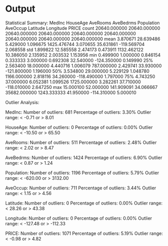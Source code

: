 # Output

Statistical Summary:
             MedInc      HouseAge      AveRooms     AveBedrms    Population      AveOccup      Latitude     Longitude         PRICE
count  20640.000000  20640.000000  20640.000000  20640.000000  20640.000000  20640.000000  20640.000000  20640.000000  20640.000000
mean       3.870671     28.639486      5.429000      1.096675   1425.476744      3.070655     35.631861   -119.569704      2.068558
std        1.899822     12.585558      2.474173      0.473911   1132.462122     10.386050      2.135952      2.003532      1.153956
min        0.499900      1.000000      0.846154      0.333333      3.000000      0.692308     32.540000   -124.350000      0.149990
25%        2.563400     18.000000      4.440716      1.006079    787.000000      2.429741     33.930000   -121.800000      1.196000
50%        3.534800     29.000000      5.229129      1.048780   1166.000000      2.818116     34.260000   -118.490000      1.797000
75%        4.743250     37.000000      6.052381      1.099526   1725.000000      3.282261     37.710000   -118.010000      2.647250
max       15.000100     52.000000    141.909091     34.066667  35682.000000   1243.333333     41.950000   -114.310000      5.000010

Outlier Analysis:

MedInc:
Number of outliers: 681
Percentage of outliers: 3.30%
Outlier range: < -0.71 or > 8.01

HouseAge:
Number of outliers: 0
Percentage of outliers: 0.00%
Outlier range: < -10.50 or > 65.50

AveRooms:
Number of outliers: 511
Percentage of outliers: 2.48%
Outlier range: < 2.02 or > 8.47

AveBedrms:
Number of outliers: 1424
Percentage of outliers: 6.90%
Outlier range: < 0.87 or > 1.24

Population:
Number of outliers: 1196
Percentage of outliers: 5.79%
Outlier range: < -620.00 or > 3132.00

AveOccup:
Number of outliers: 711
Percentage of outliers: 3.44%
Outlier range: < 1.15 or > 4.56

Latitude:
Number of outliers: 0
Percentage of outliers: 0.00%
Outlier range: < 28.26 or > 43.38

Longitude:
Number of outliers: 0
Percentage of outliers: 0.00%
Outlier range: < -127.48 or > -112.33

PRICE:
Number of outliers: 1071
Percentage of outliers: 5.19%
Outlier range: < -0.98 or > 4.82
